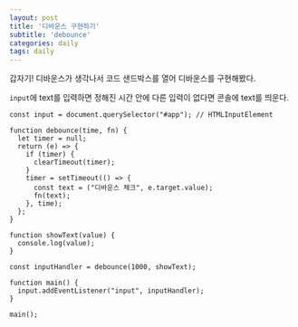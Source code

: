```yaml
---
layout: post
title: '디바운스 구현하기'
subtitle: 'debounce'
categories: daily
tags: daily
---
```


갑자기! 디바운스가 생각나서 코드 샌드박스를 열어 디바운스를 구현해봤다.

`input`에 text를 입력하면 정해진 시간 안에 다른 입력이 없다면 콘솔에 text를 띄운다.

```
const input = document.querySelector("#app"); // HTMLInputElement

function debounce(time, fn) {
  let timer = null;
  return (e) => {
    if (timer) {
      clearTimeout(timer);
    }
    timer = setTimeout(() => {
      const text = ("디바운스 체크", e.target.value);
      fn(text);
    }, time);
  };
}

function showText(value) {
  console.log(value);
}

const inputHandler = debounce(1000, showText);

function main() {
  input.addEventListener("input", inputHandler);
}

main();

```
